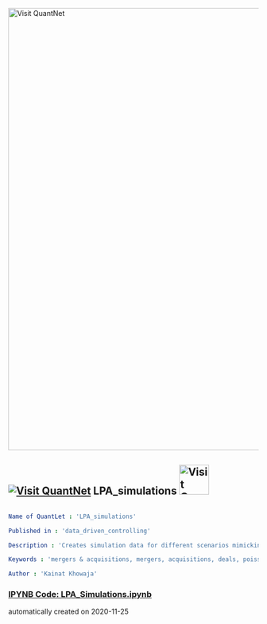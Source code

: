 [<img src="https://github.com/QuantLet/Styleguide-and-FAQ/blob/master/pictures/banner.png" width="888" alt="Visit QuantNet">](http://quantlet.de/)

## [<img src="https://github.com/QuantLet/Styleguide-and-FAQ/blob/master/pictures/qloqo.png" alt="Visit QuantNet">](http://quantlet.de/) **LPA_simulations** [<img src="https://github.com/QuantLet/Styleguide-and-FAQ/blob/master/pictures/QN2.png" width="60" alt="Visit QuantNet 2.0">](http://quantlet.de/)

```yaml

Name of QuantLet : 'LPA_simulations'

Published in : 'data_driven_controlling' 

Description : 'Creates simulation data for different scenarios mimicking the real life scenarios, applies the local parametric approach to detect change points, regime shifts and structural breaks and then compares the estimates from fixed rolling window estimates and LPA approach using RMSE. It also provides all the plots along with the confidence intervals '

Keywords : 'mergers & acquisitions, mergers, acquisitions, deals, poisson, time series, decomposition, forecasting, prediction, economics, estimation, adaptive parameters'

Author : 'Kainat Khowaja'
```

### [IPYNB Code: LPA_Simulations.ipynb](LPA_Simulations.ipynb)


automatically created on 2020-11-25
